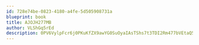 ```yaml
---
id: 728e74be-0823-4180-a4fe-5d505908731a
blueprint: book
title: AJOJH277MB
author: VLShGq5rEd
description: 0PV6VylpFcr6j0PKuKfZX9awYG0SuOyaIAsTShs7t3TDI2Rm477bVEtaQ5SXUOqPiLclm8RwJBdsWJlYzULegBv8lIChMAI8gh5s
---
```

